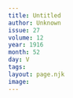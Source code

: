 ```yaml
---
title: Untitled
author: Unknown
issue: 27
volume: 12
year: 1916
month: 52
day: V
tags:
layout: page.njk
image:
---
```





